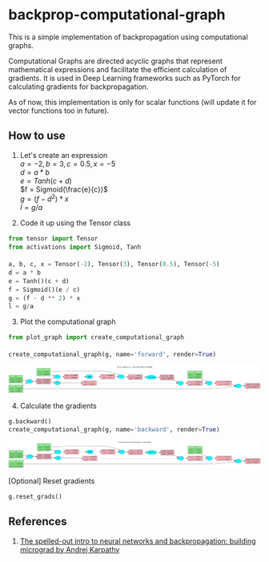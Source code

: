 # backprop-computational-graph
This is a simple implementation of backpropagation using computational graphs. 

Computational Graphs are directed acyclic graphs that represent mathematical expressions and facilitate the efficient calculation of gradients. It is used in Deep Learning frameworks such as PyTorch for calculating gradients for backpropagation. 

As of now, this implementation is only for scalar functions (will update it for vector functions too in future).


## How to use

1. Let's create an expression \
$a = -2, b = 3, c = 0.5, x = -5$ \
$d = a * b$ \
$e = Tanh(c + d)$ \
$f = Sigmoid(\frac{e}{c})$ \
$g = (f - d ^ 2) * x$ \
$l = g/a$

2. Code it up using the Tensor class

```py
from tensor import Tensor
from activations import Sigmoid, Tanh

a, b, c, x = Tensor(-2), Tensor(3), Tensor(0.5), Tensor(-5)
d = a * b
e = Tanh()(c + d)
f = Sigmoid()(e / c)
g = (f - d ** 2) * x
l = g/a
```
3. Plot the computational graph

```py
from plot_graph import create_computational_graph

create_computational_graph(g, name='forward', render=True)
```

<img src='./plots/forward.png'>


4. Calculate the gradients

```py
g.backward()
create_computational_graph(g, name='backward', render=True)
```

<img src='./plots/backward.png'>

[Optional] Reset gradients

```py
g.reset_grads()
```


## References

1. <a href="https://www.youtube.com/watch?v=VMj-3S1tku0">The spelled-out intro to neural networks and backpropagation: building micrograd by Andrej Karpathy </a>

